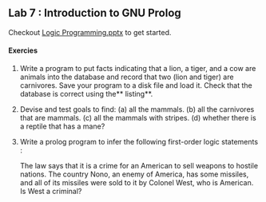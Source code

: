 ## Lab 7 : Introduction to GNU Prolog
Checkout [Logic Programming.pptx](./Prolog%20Programming/Logic%20Programming.pptx) to get started.
#### Exercies
1.  Write a program to put facts indicating that a lion, a tiger, and a cow are animals into the database and record that two (lion and tiger) are carnivores. Save your program to a disk file and load it. Check that the database is correct using the** listing**.
2. Devise and test goals to find:
	(a) all the mammals.
	(b) all the carnivores that are mammals.
	(c) all the mammals with stripes.
	(d) whether there is a reptile that has a mane?
3. Write a prolog program to infer the following first-order logic statements :

	The law says that it is a crime for an American to sell weapons to hostile nations. The country Nono, an enemy of America, has some missiles, and all of its missiles were sold to it by Colonel West, who is American. Is West a criminal?

